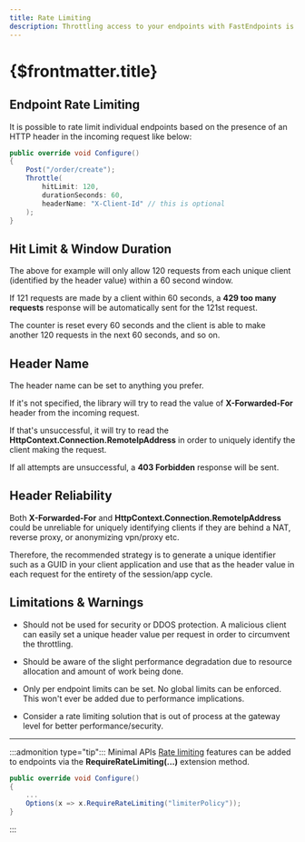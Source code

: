 ```yaml
---
title: Rate Limiting
description: Throttling access to your endpoints with FastEndpoints is a built-in feature and extremely easy to activate.
---
```


# {$frontmatter.title}

## Endpoint Rate Limiting

It is possible to rate limit individual endpoints based on the presence of an HTTP header in the incoming request like below:

```cs
public override void Configure()
{
    Post("/order/create");
    Throttle(
        hitLimit: 120,
        durationSeconds: 60,
        headerName: "X-Client-Id" // this is optional
    );
}
```

## Hit Limit & Window Duration

The above for example will only allow 120 requests from each unique client (identified by the header value) within a 60 second window.

If 121 requests are made by a client within 60 seconds, a **429 too many requests** response will be automatically sent for the 121st request.

The counter is reset every 60 seconds and the client is able to make another 120 requests in the next 60 seconds, and so on.

## Header Name

The header name can be set to anything you prefer.

If it's not specified, the library will try to read the value of **X-Forwarded-For** header from the incoming request.

If that's unsuccessful, it will try to read the **HttpContext.Connection.RemoteIpAddress** in order to uniquely identify the client making the request.

If all attempts are unsuccessful, a **403 Forbidden** response will be sent.

## Header Reliability

Both **X-Forwarded-For** and **HttpContext.Connection.RemoteIpAddress** could be unreliable for uniquely identifying clients if they are behind a NAT, reverse proxy, or anonymizing vpn/proxy etc.

Therefore, the recommended strategy is to generate a unique identifier such as a GUID in your client application and use that as the header value in each request for the entirety of the session/app cycle.

## Limitations & Warnings

- Should not be used for security or DDOS protection. A malicious client can easily set a unique header value per request in order to circumvent the throttling.

- Should be aware of the slight performance degradation due to resource allocation and amount of work being done.

- Only per endpoint limits can be set. No global limits can be enforced. This won't ever be added due to performance implications.

- Consider a rate limiting solution that is out of process at the gateway level for better performance/security.

---

:::admonition type="tip":::
Minimal APIs [Rate limiting](https://learn.microsoft.com/en-us/aspnet/core/performance/rate-limit?view=aspnetcore-7.0) features can be added to endpoints via the **RequireRateLimiting(...)** extension method.

```cs
public override void Configure()
{
    ...
    Options(x => x.RequireRateLimiting("limiterPolicy"));
}
```

:::